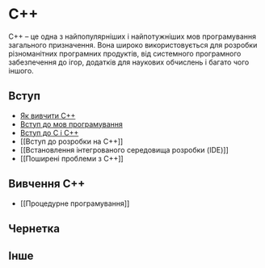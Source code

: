 # C++
C++ – це одна з найпопулярніших і найпотужніших мов програмування загального призначення. Вона широко використовується для розробки різноманітних програмних продуктів, від системного програмного забезпечення до ігор, додатків для наукових обчислень і багато чого іншого.
## Вступ
- [Як вивчити С++](./introduction/Як%20вивчити%20С++.md)
- [Вступ до мов програмування](./introduction/Вступ%20до%20мов%20програмування.md)
- [Вступ до C і C++](./introduction/Вступ%20до%20C%20і%20C++.md)
- [[Вступ до розробки на C++]]
- [[Встановлення інтегрованого середовища розробки (IDE)]]
- [[Поширені проблеми з C++]]
## Вивчення С++
- [[Процедурне програмування]]
## Чернетка

## Інше
